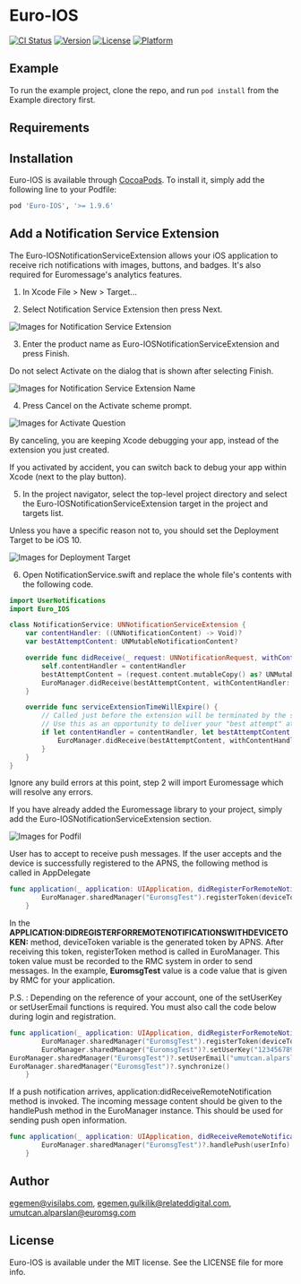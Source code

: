 # Euro-IOS

[![CI Status](https://img.shields.io/travis/egemen@visilabs.com/Euro-IOS.svg?style=flat)](https://travis-ci.org/egemen@visilabs.com/Euro-IOS)
[![Version](https://img.shields.io/cocoapods/v/Euro-IOS.svg?style=flat)](https://cocoapods.org/pods/Euro-IOS)
[![License](https://img.shields.io/cocoapods/l/Euro-IOS.svg?style=flat)](https://cocoapods.org/pods/Euro-IOS)
[![Platform](https://img.shields.io/cocoapods/p/Euro-IOS.svg?style=flat)](https://cocoapods.org/pods/Euro-IOS)

## Example

To run the example project, clone the repo, and run `pod install` from the Example directory first.

## Requirements

## Installation

Euro-IOS is available through [CocoaPods](https://cocoapods.org). To install
it, simply add the following line to your Podfile:

```ruby
pod 'Euro-IOS', '>= 1.9.6'
```

## Add a Notification Service Extension
The Euro-IOSNotificationServiceExtension allows your iOS application to receive rich notifications with images, buttons, and badges. It's also required for Euromessage's analytics features.

1. In Xcode File > New > Target...

2. Select Notification Service Extension then press Next.

![Images for Notification Service Extension](https://img.visilabs.net/banner/uploaded_images/163_1100_20200522181712968.png)

3. Enter the product name as Euro-IOSNotificationServiceExtension and press Finish.

Do not select Activate on the dialog that is shown after selecting Finish.

![Images for Notification Service Extension Name](https://img.visilabs.net/banner/uploaded_images/163_1100_20200522181831879.png)

4. Press Cancel on the Activate scheme prompt.

![Images for Activate Question](https://img.visilabs.net/banner/uploaded_images/163_1100_20200522182030883.png)

By canceling, you are keeping Xcode debugging your app, instead of the extension you just created.

If you activated by accident, you can switch back to debug your app within Xcode (next to the play button).

5. In the project navigator, select the top-level project directory and select the Euro-IOSNotificationServiceExtension target in the project and targets list.

Unless you have a specific reason not to, you should set the Deployment Target to be iOS 10.

![Images for Deployment Target](https://img.visilabs.net/banner/uploaded_images/163_1100_20200522182213040.png)

6. Open NotificationService.swift and replace the whole file's contents with the following code.
```swift
import UserNotifications
import Euro_IOS

class NotificationService: UNNotificationServiceExtension {
    var contentHandler: ((UNNotificationContent) -> Void)?
    var bestAttemptContent: UNMutableNotificationContent?

    override func didReceive(_ request: UNNotificationRequest, withContentHandler contentHandler: @escaping (UNNotificationContent) -> Void) {
        self.contentHandler = contentHandler
        bestAttemptContent = (request.content.mutableCopy() as? UNMutableNotificationContent)
        EuroManager.didReceive(bestAttemptContent, withContentHandler: contentHandler)
    }

    override func serviceExtensionTimeWillExpire() {
        // Called just before the extension will be terminated by the system.
        // Use this as an opportunity to deliver your "best attempt" at modified content, otherwise the original push payload will be used.
        if let contentHandler = contentHandler, let bestAttemptContent = bestAttemptContent {
            EuroManager.didReceive(bestAttemptContent, withContentHandler: contentHandler)
        }
    }
}
```

Ignore any build errors at this point, step 2 will import Euromessage which will resolve any errors.

If you have already added the Euromessage library to your project, simply add the Euro-IOSNotificationServiceExtension section.

![Images for Podfil](https://img.visilabs.net/banner/uploaded_images/163_1100_20200522202124881.png)

User has to accept to receive push messages. If the user accepts and the device is successfully registered to the APNS, the following method is called in AppDelegate
```swift
func application(_ application: UIApplication, didRegisterForRemoteNotificationsWithDeviceToken deviceToken: Data) {
        EuroManager.sharedManager("EuromsgTest").registerToken(deviceToken)
    }
```

In the **APPLICATION:DIDREGISTERFORREMOTENOTIFICATIONSWITHDEVICETOKEN:** method, deviceToken variable is the generated token by APNS. After receiving this token, registerToken method is called in EuroManager. This token value must be recorded to the RMC system in order to send messages. In the example, **EuromsgTest** value is a code value that is given by RMC for your application.

P.S. : Depending on the reference of your account, one of the setUserKey or setUserEmail functions is required.
You must also call the code below during login and registration.

```swift
func application(_ application: UIApplication, didRegisterForRemoteNotificationsWithDeviceToken deviceToken: Data) {
        EuroManager.sharedManager("EuromsgTest").registerToken(deviceToken)
        EuroManager.sharedManager("EuromsgTest")?.setUserKey("1234567890")
EuroManager.sharedManager("EuromsgTest")?.setUserEmail("umutcan.alparslan@euromsg.com")
EuroManager.sharedManager("EuromsgTest")?.synchronize()
    }
```

If a push notification arrives, application:didReceiveRemoteNotification method is invoked. The incoming message content should be given to the handlePush method in the EuroManager instance. This should be used for sending push open information.

```swift
func application(_ application: UIApplication, didReceiveRemoteNotification userInfo: [AnyHashable : Any], fetchCompletionHandler completionHandler: @escaping (UIBackgroundFetchResult) -> Void) {
        EuroManager.sharedManager("EuromsgTest")?.handlePush(userInfo)
    }
```

## Author

egemen@visilabs.com, egemen.gulkilik@relateddigital.com, umutcan.alparslan@euromsg.com

## License

Euro-IOS is available under the MIT license. See the LICENSE file for more info.
